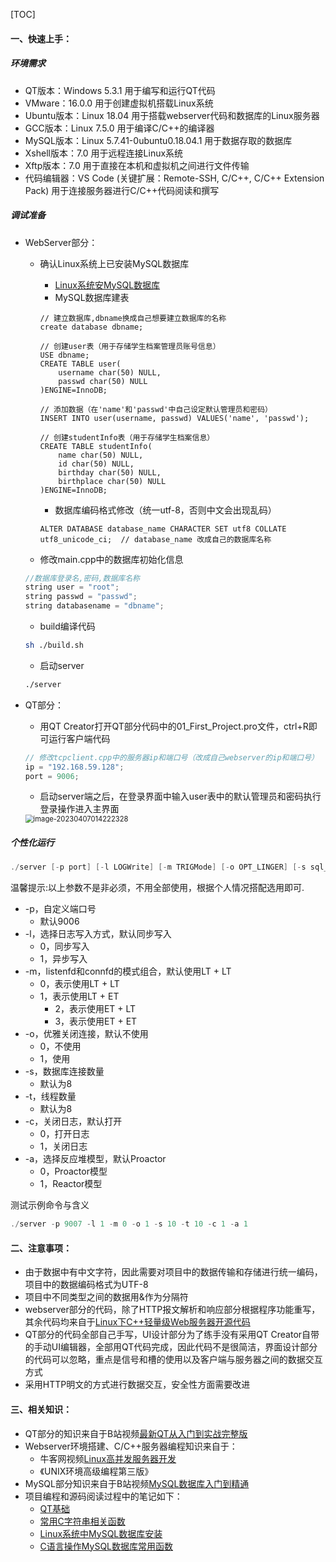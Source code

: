 [TOC]

#### 一、快速上手：

##### 环境需求

- QT版本：Windows  5.3.1    用于编写和运行QT代码
- VMware：16.0.0   用于创建虚拟机搭载Linux系统
- Ubuntu版本：Linux  18.04   用于搭载webserver代码和数据库的Linux服务器
- GCC版本：Linux  7.5.0    用于编译C/C++的编译器
- MySQL版本：Linux   5.7.41-0ubuntu0.18.04.1   用于数据存取的数据库
- Xshell版本：7.0       用于远程连接Linux系统
- Xftp版本：7.0         用于直接在本机和虚拟机之间进行文件传输
- 代码编辑器：VS Code (关键扩展：Remote-SSH, C/C++, C/C++ Extension Pack)     用于连接服务器进行C/C++代码阅读和撰写

##### 调试准备

- WebServer部分：
  - 确认Linux系统上已安装MySQL数据库
  
    - [Linux系统安MySQL数据库](https://blog.csdn.net/weixin_44178960/article/details/130002753)
    - MySQL数据库建表

    ```mysql
    // 建立数据库,dbname换成自己想要建立数据库的名称
    create database dbname;
    
    // 创建user表（用于存储学生档案管理员账号信息）
    USE dbname;
    CREATE TABLE user(
        username char(50) NULL,
        passwd char(50) NULL
    )ENGINE=InnoDB;
    
    // 添加数据（在'name'和'passwd'中自己设定默认管理员和密码）
    INSERT INTO user(username, passwd) VALUES('name', 'passwd');
    
    // 创建studentInfo表（用于存储学生档案信息）
    CREATE TABLE studentInfo(
        name char(50) NULL,
        id char(50) NULL,
        birthday char(50) NULL,
        birthplace char(50) NULL
    )ENGINE=InnoDB;
    ```
  
    - 数据库编码格式修改（统一utf-8，否则中文会出现乱码）
  
    ```mysql
    ALTER DATABASE database_name CHARACTER SET utf8 COLLATE utf8_unicode_ci;  // database_name 改成自己的数据库名称
    ```
  
  - 修改main.cpp中的数据库初始化信息
  
  ```c++
  //数据库登录名,密码,数据库名称
  string user = "root";
  string passwd = "passwd";
  string databasename = "dbname";
  ```
  
  - build编译代码
  
  ```bash
  sh ./build.sh
  ```
  
  - 启动server
  
  ```bash
  ./server
  ```
  
- QT部分：

  - 用QT Creator打开QT部分代码中的01_First_Project.pro文件，ctrl+R即可运行客户端代码
  
  ```c++
  // 修改tcpclient.cpp中的服务器ip和端口号（改成自己webserver的ip和端口号）
  ip = "192.168.59.128";
  port = 9006;
  ```
  
  - 启动server端之后，在登录界面中输入user表中的默认管理员和密码执行登录操作进入主界面
  
  <img src="H:/Code/funnycode/QT+Webserver+MySQL/%E5%9B%BE%E7%89%87%E5%BA%93/image-20230407014222328.png" alt="image-20230407014222328" style="zoom:80%;" />

##### 个性化运行

```C++
./server [-p port] [-l LOGWrite] [-m TRIGMode] [-o OPT_LINGER] [-s sql_num] [-t thread_num] [-c close_log] [-a actor_model]
```

温馨提示:以上参数不是非必须，不用全部使用，根据个人情况搭配选用即可.

* -p，自定义端口号
  * 默认9006
* -l，选择日志写入方式，默认同步写入
  * 0，同步写入
  * 1，异步写入
* -m，listenfd和connfd的模式组合，默认使用LT + LT
  * 0，表示使用LT + LT
  * 1，表示使用LT + ET
    * 2，表示使用ET + LT
    * 3，表示使用ET + ET
* -o，优雅关闭连接，默认不使用
  * 0，不使用
  * 1，使用
* -s，数据库连接数量
  * 默认为8
* -t，线程数量
  * 默认为8
* -c，关闭日志，默认打开
  * 0，打开日志
  * 1，关闭日志
* -a，选择反应堆模型，默认Proactor
  * 0，Proactor模型
  * 1，Reactor模型

测试示例命令与含义

```C++
./server -p 9007 -l 1 -m 0 -o 1 -s 10 -t 10 -c 1 -a 1
```



#### 二、注意事项：

- 由于数据中有中文字符，因此需要对项目中的数据传输和存储进行统一编码，项目中的数据编码格式为UTF-8
- 项目中不同类型之间的数据用&作为分隔符
- webserver部分的代码，除了HTTP报文解析和响应部分根据程序功能重写，其余代码均来自于[Linux下C++轻量级Web服务器开源代码](https://github.com/qinguoyi/TinyWebServer)
- QT部分的代码全部自己手写，UI设计部分为了练手没有采用QT Creator自带的手动UI编辑器，全部用QT代码完成，因此代码不是很简洁，界面设计部分的代码可以忽略，重点是信号和槽的使用以及客户端与服务器之间的数据交互方式
- 采用HTTP明文的方式进行数据交互，安全性方面需要改进

#### 三、相关知识：

- QT部分的知识来自于B站视频[最新QT从入门到实战完整版](https://www.bilibili.com/video/BV1g4411H78N)
- Webserver环境搭建、C/C++服务器编程知识来自于：
  - 牛客网视频[Linux高并发服务器开发](https://www.nowcoder.com/study/live/504/intro)
  - 《UNIX环境高级编程第三版》
- MySQL部分知识来自于B站视频[MySQL数据库入门到精通](https://www.bilibili.com/video/BV1Kr4y1i7ru)
- 项目编程和源码阅读过程中的笔记如下：
  - [QT基础](https://blog.csdn.net/weixin_44178960/article/details/130002647)
  - [常用C字符串相关函数](https://blog.csdn.net/weixin_44178960/article/details/129895968)
  - [Linux系统中MySQL数据库安装](https://blog.csdn.net/weixin_44178960/article/details/130002753)
  - [C语言操作MySQL数据库常用函数](https://blog.csdn.net/weixin_44178960/article/details/130002904)



